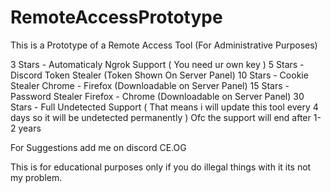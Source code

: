 # RemoteAccessPrototype
This is a Prototype of a Remote Access Tool (For Administrative Purposes)

3 Stars - Automaticaly Ngrok Support ( You need ur own key )
5 Stars - Discord Token Stealer (Token Shown On Server Panel)
10 Stars - Cookie Stealer Chrome - Firefox (Downloadable on Server Panel)
15 Stars - Password Stealer Firefox - Chrome (Downloadable on Server Panel)
30 Stars - Full Undetected Support ( That means i will update this tool every 4 days so it will be undetected permanently )
Ofc the support will end after 1-2 years

For Suggestions add me on discord CE.OG

This is for educational purposes only if you do illegal things with it its not my problem.
